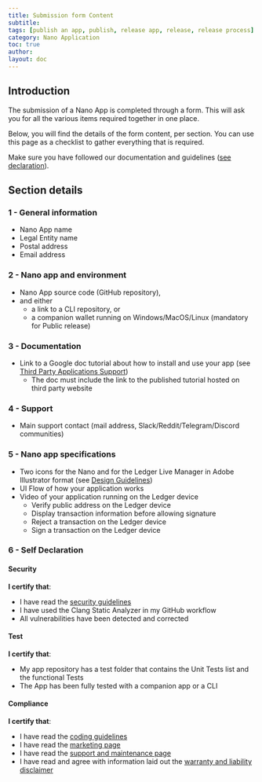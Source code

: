 ```yaml
---
title: Submission form Content
subtitle:
tags: [publish an app, publish, release app, release, release process]
category: Nano Application
toc: true
author:
layout: doc
---
```


## Introduction

The submission of a Nano App is completed through a form. This will ask you for all the various items required together in one place.

Below, you will find the details of the form content, per section. You can use this page as a checklist to gather everything that is required.

Make sure you have followed our documentation and guidelines ([see declaration](#self-declaration)). 


## Section details

### 1 - General information

- Nano App name
- Legal Entity name
- Postal address
- Email address

### 2 - Nano app and environment

- Nano App source code (GitHub repository),   
- and either  
  - a link to a CLI repository, or
  - a companion wallet running on Windows/MacOS/Linux (mandatory for Public release)

### 3 - Documentation

- Link to a Google doc tutorial about how to install and use your app (see [Third Party Applications Support](../support-maintenance-requirements))
    - The doc must include the link to the published tutorial hosted on third party website 

### 4 - Support

- Main support contact (mail address, Slack/Reddit/Telegram/Discord communities)

### 5 - Nano app specifications

- Two icons for the Nano and for the Ledger Live Manager in Adobe Illustrator format (see [Design Guidelines](../design-requirements))
- UI Flow of how your application works
- Video of your application running on the Ledger device
    -   Verify public address on the Ledger device
    -   Display transaction information before allowing signature
    -   Reject a transaction on the Ledger device
    -   Sign a transaction on the Ledger device


### 6 - Self Declaration

#### Security

**I certify that**:  
- I have read the [security guidelines](../secure-app)  
- I have used the Clang Static Analyzer in my GitHub workflow 
- All vulnerabilities have been detected and corrected

#### Test

**I certify that**:  
- My app repository has a test folder that contains the Unit Tests list and the functional Tests
- The App has been fully tested with a companion app or a CLI

#### Compliance

**I certify that**:  
- I have read the [coding guidelines](../display-management)
- I have read the [marketing page](../marketing-requirements) 
- I have read the [support and maintenance page](../support-maintenance-requirements)
- I have read and agree with information laid out the [warranty and liability disclaimer](../warranty-disclaimer)


